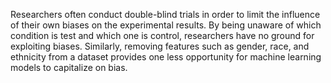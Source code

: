 Researchers often conduct double-blind trials in order to limit the influence of their own biases on the experimental results. By being unaware of which condition is test and which one is control, researchers have no ground for exploiting biases. Similarly, removing features such as gender, race, and ethnicity from a dataset provides one less opportunity for machine learning models to capitalize on bias.
